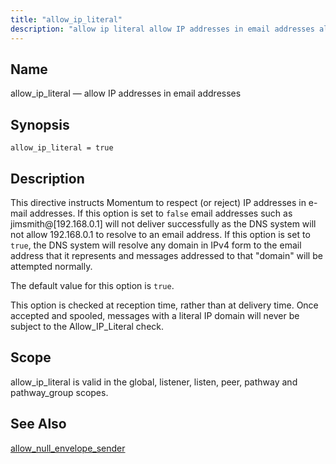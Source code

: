```yaml
---
title: "allow_ip_literal"
description: "allow ip literal allow IP addresses in email addresses allow ip literal true This directive instructs Momentum to respect or reject IP addresses in e mail addresses If this option is set to false email addresses such as jimsmith 192 168 0 1 will not deliver successfully as the DNS..."
---
```


<a name="conf.ref.allow_ip_literal"></a> 
## Name

allow_ip_literal — allow IP addresses in email addresses

## Synopsis

`allow_ip_literal = true`

<a name="idp7455376"></a> 
## Description

This directive instructs Momentum to respect (or reject) IP addresses in e-mail addresses. If this option is set to `false` email addresses such as jimsmith@[192.168.0.1] will not deliver successfully as the DNS system will not allow 192.168.0.1 to resolve to an email address. If this option is set to `true`, the DNS system will resolve any domain in IPv4 form to the email address that it represents and messages addressed to that "domain" will be attempted normally.

The default value for this option is `true`.

This option is checked at reception time, rather than at delivery time. Once accepted and spooled, messages with a literal IP domain will never be subject to the Allow_IP_Literal check.

<a name="idp7460112"></a> 
## Scope

allow_ip_literal is valid in the global, listener, listen, peer, pathway and pathway_group scopes.

<a name="idp7461808"></a> 
## See Also

[allow_null_envelope_sender](/momentum/3/3-reference/3-reference-conf-ref-allow-null-envelope-sender)